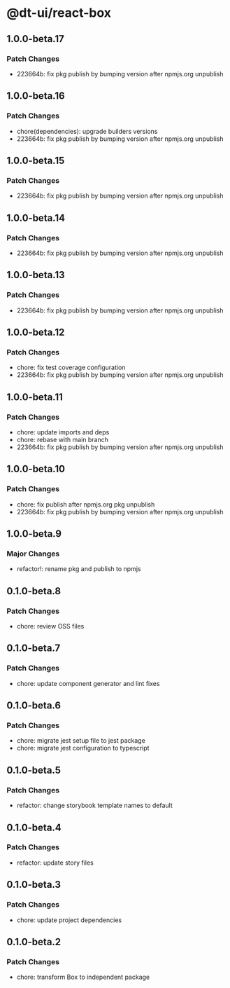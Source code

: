 # @dt-ui/react-box

## 1.0.0-beta.17

### Patch Changes

- 223664b: fix pkg publish by bumping version after npmjs.org unpublish

## 1.0.0-beta.16

### Patch Changes

- chore(dependencies): upgrade builders versions
- 223664b: fix pkg publish by bumping version after npmjs.org unpublish

## 1.0.0-beta.15

### Patch Changes

- 223664b: fix pkg publish by bumping version after npmjs.org unpublish

## 1.0.0-beta.14

### Patch Changes

- 223664b: fix pkg publish by bumping version after npmjs.org unpublish

## 1.0.0-beta.13

### Patch Changes

- 223664b: fix pkg publish by bumping version after npmjs.org unpublish

## 1.0.0-beta.12

### Patch Changes

- chore: fix test coverage configuration
- 223664b: fix pkg publish by bumping version after npmjs.org unpublish

## 1.0.0-beta.11

### Patch Changes

- chore: update imports and deps
- chore: rebase with main branch
- 223664b: fix pkg publish by bumping version after npmjs.org unpublish

## 1.0.0-beta.10

### Patch Changes

- chore: fix publish after npmjs.org pkg unpublish
- 223664b: fix pkg publish by bumping version after npmjs.org unpublish

## 1.0.0-beta.9

### Major Changes

- refactor!: rename pkg and publish to npmjs

## 0.1.0-beta.8

### Patch Changes

- chore: review OSS files

## 0.1.0-beta.7

### Patch Changes

- chore: update component generator and lint fixes

## 0.1.0-beta.6

### Patch Changes

- chore: migrate jest setup file to jest package
- chore: migrate jest configuration to typescript

## 0.1.0-beta.5

### Patch Changes

- refactor: change storybook template names to default

## 0.1.0-beta.4

### Patch Changes

- refactor: update story files

## 0.1.0-beta.3

### Patch Changes

- chore: update project dependencies

## 0.1.0-beta.2

### Patch Changes

- chore: transform Box to independent package
